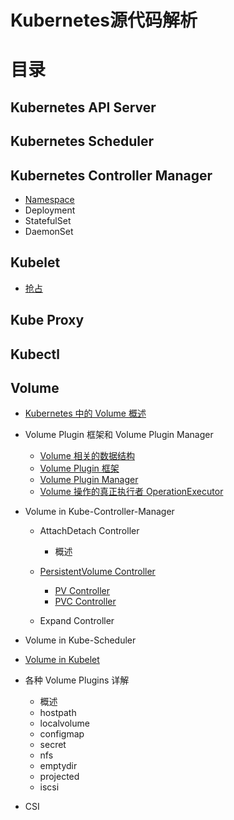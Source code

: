 # Kubernetes源代码解析

# 目录

## Kubernetes API Server

## Kubernetes Scheduler

## Kubernetes Controller Manager

- [Namespace](kube-controller-manager/namespace.md)
- Deployment
- StatefulSet
- DaemonSet

## Kubelet

- [抢占](kubelet/preemption.md)

## Kube Proxy

## Kubectl

## Volume

- [Kubernetes 中的 Volume 概述](volume/overview.md)

- Volume Plugin 框架和 Volume Plugin Manager

  - [Volume 相关的数据结构](volume/volume-interface.md)
  - [Volume Plugin 框架](volume/plugin.md)
  - [Volume Plugin Manager](volume/plugin-manager.md)
  - [Volume 操作的真正执行者 OperationExecutor](volume/operationexecutor.md)

- Volume in Kube-Controller-Manager

  - AttachDetach Controller

    - 概述

  - [PersistentVolume Controller](kube-controller-manager/volume/persistentvolume/overview.md)

    - [PV Controller](kube-controller-manager/volume/persistentvolume/pv-controller.md)
    - [PVC Controller](kube-controller-manager/volume/persistentvolume/pvc.md)

  - Expand Controller

- Volume in Kube-Scheduler

- [Volume in Kubelet](kubelet/volume/overview.md)

- 各种 Volume Plugins 详解

  - 概述
  - hostpath
  - localvolume
  - configmap
  - secret
  - nfs
  - emptydir
  - projected
  - iscsi

- CSI
